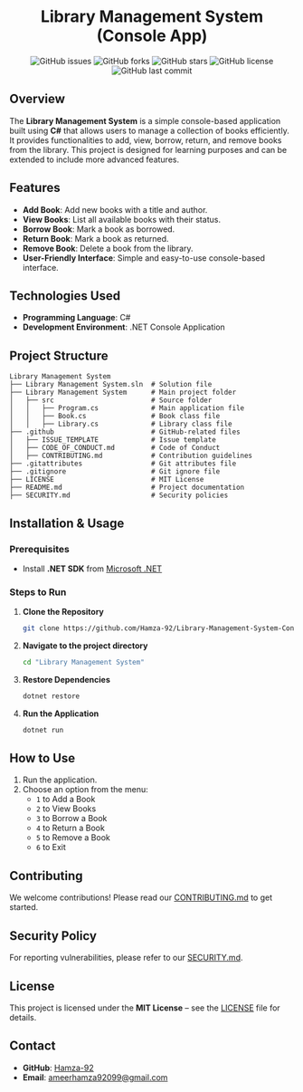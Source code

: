 <div align="center">

# Library Management System (Console App)

</div>

<div align="center">

![GitHub issues](https://img.shields.io/github/issues/Hamza-92/Library-Management-System-Console-App)
![GitHub forks](https://img.shields.io/github/forks/Hamza-92/Library-Management-System-Console-App)
![GitHub stars](https://img.shields.io/github/stars/Hamza-92/Library-Management-System-Console-App)
![GitHub license](https://img.shields.io/github/license/Hamza-92/Library-Management-System-Console-App)
![GitHub last commit](https://img.shields.io/github/last-commit/Hamza-92/Library-Management-System-Console-App)

</div>

## Overview
The **Library Management System** is a simple console-based application built using **C#** that allows users to manage a collection of books efficiently. It provides functionalities to add, view, borrow, return, and remove books from the library. This project is designed for learning purposes and can be extended to include more advanced features.

## Features
- **Add Book**: Add new books with a title and author.
- **View Books**: List all available books with their status.
- **Borrow Book**: Mark a book as borrowed.
- **Return Book**: Mark a book as returned.
- **Remove Book**: Delete a book from the library.
- **User-Friendly Interface**: Simple and easy-to-use console-based interface.

## Technologies Used
- **Programming Language**: C#
- **Development Environment**: .NET Console Application

## Project Structure
```
Library Management System
├── Library Management System.sln  # Solution file
├── Library Management System      # Main project folder
│   ├── src                        # Source folder
│   │   ├── Program.cs             # Main application file
│   │   ├── Book.cs                # Book class file
│   │   ├── Library.cs             # Library class file
├── .github                        # GitHub-related files
│   ├── ISSUE_TEMPLATE             # Issue template
│   ├── CODE_OF_CONDUCT.md         # Code of Conduct
│   ├── CONTRIBUTING.md            # Contribution guidelines
├── .gitattributes                 # Git attributes file
├── .gitignore                     # Git ignore file
├── LICENSE                        # MIT License
├── README.md                      # Project documentation
├── SECURITY.md                    # Security policies
```

## Installation & Usage

### Prerequisites
- Install **.NET SDK** from [Microsoft .NET](https://dotnet.microsoft.com/en-us/download)

### Steps to Run
1. **Clone the Repository**
   ```sh
   git clone https://github.com/Hamza-92/Library-Management-System-Console-App.git
   ```
2. **Navigate to the project directory**
   ```sh
   cd "Library Management System"
   ```
3. **Restore Dependencies**
   ```sh
   dotnet restore
   ```
4. **Run the Application**
   ```sh
   dotnet run
   ```

## How to Use
1. Run the application.
2. Choose an option from the menu:
   - `1` to Add a Book
   - `2` to View Books
   - `3` to Borrow a Book
   - `4` to Return a Book
   - `5` to Remove a Book
   - `6` to Exit

## Contributing
We welcome contributions! Please read our [CONTRIBUTING.md](CONTRIBUTING.md) to get started.

## Security Policy
For reporting vulnerabilities, please refer to our [SECURITY.md](SECURITY.md).

## License
This project is licensed under the **MIT License** – see the [LICENSE](LICENSE) file for details.

## Contact
- **GitHub**: [Hamza-92](https://github.com/Hamza-92)
- **Email**: ameerhamza92099@gmail.com
